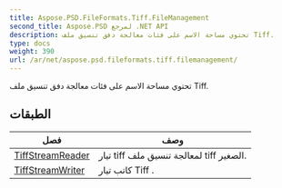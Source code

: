 ```yaml
---
title: Aspose.PSD.FileFormats.Tiff.FileManagement
second_title: Aspose.PSD لمرجع .NET API
description: تحتوي مساحة الاسم على فئات معالجة دفق تنسيق ملف Tiff.
type: docs
weight: 390
url: /ar/net/aspose.psd.fileformats.tiff.filemanagement/
---
```

تحتوي مساحة الاسم على فئات معالجة دفق تنسيق ملف Tiff.

## الطبقات

| فصل | وصف |
| --- | --- |
| [TiffStreamReader](./tiffstreamreader/) | تيار tiff لمعالجة تنسيق ملف tiff الصغير. |
| [TiffStreamWriter](./tiffstreamwriter/) | كاتب تيار Tiff . |



